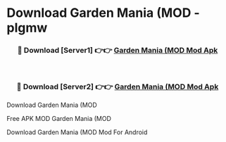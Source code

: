 # Download Garden Mania (MOD - plgmw



<div align="center">
<h3>🔴 Download [Server1] 👉👉 <a href="https://momento.my/?title=Garden_Mania_(MOD">Garden Mania (MOD Mod Apk</a></h3><br>

<h3>🔴 Download [Server2] 👉👉 <a href="https://momento.my/?title=Garden_Mania_(MOD">Garden Mania (MOD Mod Apk</a></h3>
</div>



Download Garden Mania (MOD 

Free APK MOD Garden Mania (MOD 

Download Garden Mania (MOD Mod For Android
